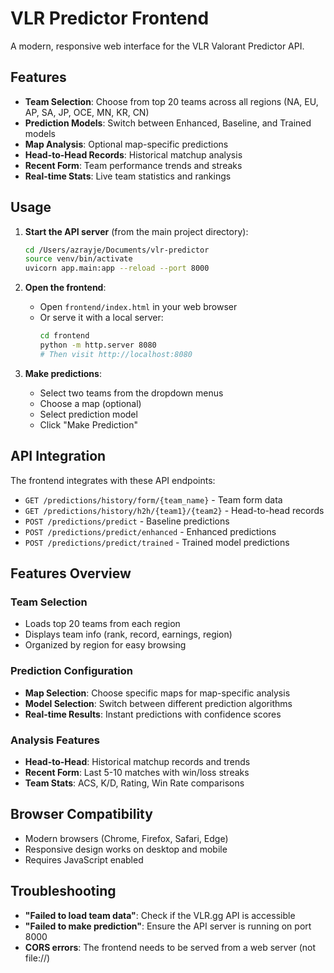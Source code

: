 # VLR Predictor Frontend

A modern, responsive web interface for the VLR Valorant Predictor API.

## Features

- **Team Selection**: Choose from top 20 teams across all regions (NA, EU, AP, SA, JP, OCE, MN, KR, CN)
- **Prediction Models**: Switch between Enhanced, Baseline, and Trained models
- **Map Analysis**: Optional map-specific predictions
- **Head-to-Head Records**: Historical matchup analysis
- **Recent Form**: Team performance trends and streaks
- **Real-time Stats**: Live team statistics and rankings

## Usage

1. **Start the API server** (from the main project directory):
   ```bash
   cd /Users/azrayje/Documents/vlr-predictor
   source venv/bin/activate
   uvicorn app.main:app --reload --port 8000
   ```

2. **Open the frontend**:
   - Open `frontend/index.html` in your web browser
   - Or serve it with a local server:
     ```bash
     cd frontend
     python -m http.server 8080
     # Then visit http://localhost:8080
     ```

3. **Make predictions**:
   - Select two teams from the dropdown menus
   - Choose a map (optional)
   - Select prediction model
   - Click "Make Prediction"

## API Integration

The frontend integrates with these API endpoints:

- `GET /predictions/history/form/{team_name}` - Team form data
- `GET /predictions/history/h2h/{team1}/{team2}` - Head-to-head records
- `POST /predictions/predict` - Baseline predictions
- `POST /predictions/predict/enhanced` - Enhanced predictions
- `POST /predictions/predict/trained` - Trained model predictions

## Features Overview

### Team Selection
- Loads top 20 teams from each region
- Displays team info (rank, record, earnings, region)
- Organized by region for easy browsing

### Prediction Configuration
- **Map Selection**: Choose specific maps for map-specific analysis
- **Model Selection**: Switch between different prediction algorithms
- **Real-time Results**: Instant predictions with confidence scores

### Analysis Features
- **Head-to-Head**: Historical matchup records and trends
- **Recent Form**: Last 5-10 matches with win/loss streaks
- **Team Stats**: ACS, K/D, Rating, Win Rate comparisons

## Browser Compatibility

- Modern browsers (Chrome, Firefox, Safari, Edge)
- Responsive design works on desktop and mobile
- Requires JavaScript enabled

## Troubleshooting

- **"Failed to load team data"**: Check if the VLR.gg API is accessible
- **"Failed to make prediction"**: Ensure the API server is running on port 8000
- **CORS errors**: The frontend needs to be served from a web server (not file://)
